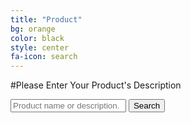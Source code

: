 ```yaml
---
title: "Product"
bg: orange
color: black
style: center
fa-icon: search
---
```


#Please Enter Your Product's Description

<div style="position: relative; height: 100px;" id="searchBox">
	<div class="searchform cf">
		<input type="text" placeholder="Product name or description.">
		<button id="searchButton">
			Search
		</button>
	</div>
</div>